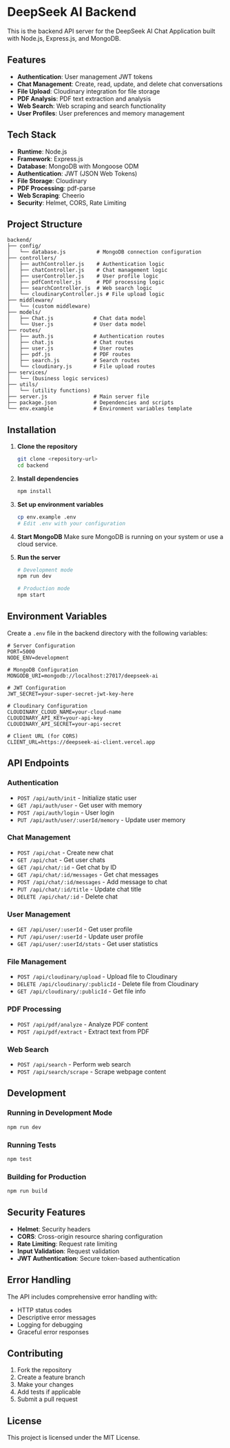 # DeepSeek AI Backend

This is the backend API server for the DeepSeek AI Chat Application built with Node.js, Express.js, and MongoDB.

## Features

- **Authentication**: User management  JWT tokens
- **Chat Management**: Create, read, update, and delete chat conversations
- **File Upload**: Cloudinary integration for file storage
- **PDF Analysis**: PDF text extraction and analysis
- **Web Search**: Web scraping and search functionality
- **User Profiles**: User preferences and memory management

## Tech Stack

- **Runtime**: Node.js
- **Framework**: Express.js
- **Database**: MongoDB with Mongoose ODM
- **Authentication**: JWT (JSON Web Tokens)
- **File Storage**: Cloudinary
- **PDF Processing**: pdf-parse
- **Web Scraping**: Cheerio
- **Security**: Helmet, CORS, Rate Limiting

## Project Structure

```
backend/
├── config/
│   └── database.js          # MongoDB connection configuration
├── controllers/
│   ├── authController.js    # Authentication logic
│   ├── chatController.js    # Chat management logic
│   ├── userController.js    # User profile logic
│   ├── pdfController.js     # PDF processing logic
│   ├── searchController.js  # Web search logic
│   └── cloudinaryController.js # File upload logic
├── middleware/
│   └── (custom middleware)
├── models/
│   ├── Chat.js             # Chat data model
│   └── User.js             # User data model
├── routes/
│   ├── auth.js             # Authentication routes
│   ├── chat.js             # Chat routes
│   ├── user.js             # User routes
│   ├── pdf.js              # PDF routes
│   ├── search.js           # Search routes
│   └── cloudinary.js       # File upload routes
├── services/
│   └── (business logic services)
├── utils/
│   └── (utility functions)
├── server.js               # Main server file
├── package.json            # Dependencies and scripts
└── env.example             # Environment variables template
```

## Installation

1. **Clone the repository**
   ```bash
   git clone <repository-url>
   cd backend
   ```

2. **Install dependencies**
   ```bash
   npm install
   ```

3. **Set up environment variables**
   ```bash
   cp env.example .env
   # Edit .env with your configuration
   ```

4. **Start MongoDB**
   Make sure MongoDB is running on your system or use a cloud service.

5. **Run the server**
   ```bash
   # Development mode
   npm run dev
   
   # Production mode
   npm start
   ```

## Environment Variables

Create a `.env` file in the backend directory with the following variables:

```env
# Server Configuration
PORT=5000
NODE_ENV=development

# MongoDB Configuration
MONGODB_URI=mongodb://localhost:27017/deepseek-ai

# JWT Configuration
JWT_SECRET=your-super-secret-jwt-key-here

# Cloudinary Configuration
CLOUDINARY_CLOUD_NAME=your-cloud-name
CLOUDINARY_API_KEY=your-api-key
CLOUDINARY_API_SECRET=your-api-secret

# Client URL (for CORS)
CLIENT_URL=https://deepseek-ai-client.vercel.app
```

## API Endpoints

### Authentication
- `POST /api/auth/init` - Initialize static user
- `GET /api/auth/user` - Get user with memory
- `POST /api/auth/login` - User login
- `PUT /api/auth/user/:userId/memory` - Update user memory

### Chat Management
- `POST /api/chat` - Create new chat
- `GET /api/chat` - Get user chats
- `GET /api/chat/:id` - Get chat by ID
- `GET /api/chat/:id/messages` - Get chat messages
- `POST /api/chat/:id/messages` - Add message to chat
- `PUT /api/chat/:id/title` - Update chat title
- `DELETE /api/chat/:id` - Delete chat

### User Management
- `GET /api/user/:userId` - Get user profile
- `PUT /api/user/:userId` - Update user profile
- `GET /api/user/:userId/stats` - Get user statistics

### File Management
- `POST /api/cloudinary/upload` - Upload file to Cloudinary
- `DELETE /api/cloudinary/:publicId` - Delete file from Cloudinary
- `GET /api/cloudinary/:publicId` - Get file info

### PDF Processing
- `POST /api/pdf/analyze` - Analyze PDF content
- `POST /api/pdf/extract` - Extract text from PDF

### Web Search
- `POST /api/search` - Perform web search
- `POST /api/search/scrape` - Scrape webpage content

## Development

### Running in Development Mode
```bash
npm run dev
```

### Running Tests
```bash
npm test
```

### Building for Production
```bash
npm run build
```

## Security Features

- **Helmet**: Security headers
- **CORS**: Cross-origin resource sharing configuration
- **Rate Limiting**: Request rate limiting
- **Input Validation**: Request validation
- **JWT Authentication**: Secure token-based authentication

## Error Handling

The API includes comprehensive error handling with:
- HTTP status codes
- Descriptive error messages
- Logging for debugging
- Graceful error responses

## Contributing

1. Fork the repository
2. Create a feature branch
3. Make your changes
4. Add tests if applicable
5. Submit a pull request

## License

This project is licensed under the MIT License.
